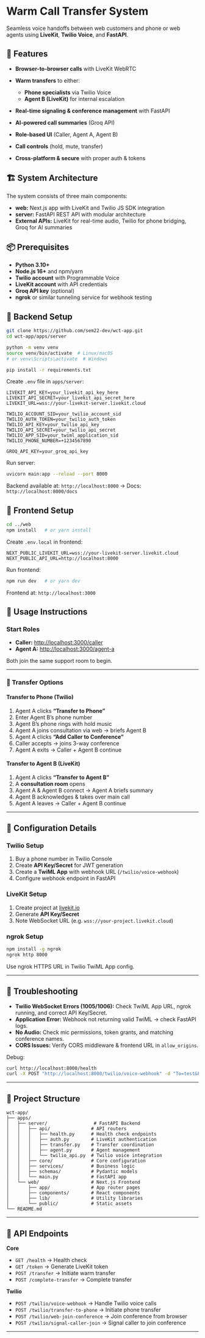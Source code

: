 # Warm Call Transfer System

Seamless voice handoffs between web customers and phone or web agents using **LiveKit**, **Twilio Voice**, and **FastAPI**.

## 🌟 Features

* **Browser-to-browser calls** with LiveKit WebRTC
* **Warm transfers** to either:

  * **Phone specialists** via Twilio Voice
  * **Agent B (LiveKit)** for internal escalation
* **Real-time signaling & conference management** with FastAPI
* **AI-powered call summaries** (Groq API)
* **Role-based UI** (Caller, Agent A, Agent B)
* **Call controls** (hold, mute, transfer)
* **Cross-platform & secure** with proper auth & tokens

## 🏗️ System Architecture

The system consists of three main components:

* **web:** Next.js app with LiveKit and Twilio JS SDK integration
* **server:** FastAPI REST API with modular architecture
* **External APIs:** LiveKit for real-time audio, Twilio for phone bridging, Groq for AI summaries

## 📦 Prerequisites

* **Python 3.10+**
* **Node.js 16+** and npm/yarn
* **Twilio account** with Programmable Voice
* **LiveKit account** with API credentials
* **Groq API key** (optional)
* **ngrok** or similar tunneling service for webhook testing

## 🚀 Backend Setup

```bash
git clone https://github.com/sem22-dev/wct-app.git
cd wct-app/apps/server

python -m venv venv
source venv/bin/activate  # Linux/macOS
# or venv\Scripts\activate  # Windows

pip install -r requirements.txt
```

Create `.env` file in `apps/server`:

```env
LIVEKIT_API_KEY=your_livekit_api_key_here
LIVEKIT_API_SECRET=your_livekit_api_secret_here
LIVEKIT_URL=wss://your-livekit-server.livekit.cloud

TWILIO_ACCOUNT_SID=your_twilio_account_sid
TWILIO_AUTH_TOKEN=your_twilio_auth_token
TWILIO_API_KEY=your_twilio_api_key
TWILIO_API_SECRET=your_twilio_api_secret
TWILIO_APP_SID=your_twiml_application_sid
TWILIO_PHONE_NUMBER=+1234567890

GROQ_API_KEY=your_groq_api_key
```

Run server:

```bash
uvicorn main:app --reload --port 8000
```

Backend available at: `http://localhost:8000` → Docs: `http://localhost:8000/docs`

## 🎨 Frontend Setup

```bash
cd ../web
npm install   # or yarn install
```

Create `.env.local` in frontend:

```env
NEXT_PUBLIC_LIVEKIT_URL=wss://your-livekit-server.livekit.cloud
NEXT_PUBLIC_API_URL=http://localhost:8000
```

Run frontend:

```bash
npm run dev   # or yarn dev
```

Frontend at: `http://localhost:3000`

## 📱 Usage Instructions

### Start Roles

* **Caller:** [http://localhost:3000/caller](http://localhost:3000/caller)
* **Agent A:** [http://localhost:3000/agent-a](http://localhost:3000/agent-a)

Both join the same support room to begin.

---

### 🔀 Transfer Options

#### Transfer to Phone (Twilio)

1. Agent A clicks **“Transfer to Phone”**
2. Enter Agent B’s phone number
3. Agent B’s phone rings with hold music
4. Agent A joins consultation via web → briefs Agent B
5. Agent A clicks **“Add Caller to Conference”**
6. Caller accepts → joins 3-way conference
7. Agent A exits → Caller + Agent B continue

#### Transfer to Agent B (LiveKit)

1. Agent A clicks **“Transfer to Agent B”**
2. A **consultation room** opens
3. Agent A & Agent B connect → Agent A briefs summary
4. Agent B acknowledges & takes over main call
5. Agent A leaves → Caller + Agent B continue

---

## 🔧 Configuration Details

### Twilio Setup

1. Buy a phone number in Twilio Console
2. Create **API Key/Secret** for JWT generation
3. Create a **TwiML App** with webhook URL (`/twilio/voice-webhook`)
4. Configure webhook endpoint in FastAPI

### LiveKit Setup

1. Create project at [livekit.io](https://livekit.io)
2. Generate **API Key/Secret**
3. Note WebSocket URL (e.g. `wss://your-project.livekit.cloud`)

### ngrok Setup

```bash
npm install -g ngrok
ngrok http 8000
```

Use ngrok HTTPS URL in Twilio TwiML App config.

---

## 🐛 Troubleshooting

* **Twilio WebSocket Errors (1005/1006):** Check TwiML App URL, ngrok running, and correct API Key/Secret.
* **Application Error:** Webhook not returning valid TwiML → check FastAPI logs.
* **No Audio:** Check mic permissions, token grants, and matching conference names.
* **CORS Issues:** Verify CORS middleware & frontend URL in `allow_origins`.

Debug:

```bash
curl http://localhost:8000/health
curl -X POST "http://localhost:8000/twilio/voice-webhook" -d "To=test&From=test"
```

---

## 📁 Project Structure

```
wct-app/
├── apps/
│   ├── server/                 # FastAPI Backend
│   │   ├── api/               # API routers
│   │   │   ├── health.py      # Health check endpoints
│   │   │   ├── auth.py        # LiveKit authentication
│   │   │   ├── transfer.py    # Transfer coordination
│   │   │   ├── agent.py       # Agent management
│   │   │   └── twilio_api.py  # Twilio voice integration
│   │   ├── core/              # Core configuration
│   │   ├── services/          # Business logic
│   │   ├── schemas/           # Pydantic models
│   │   └── main.py            # FastAPI app
│   └── web/                   # Next.js Frontend
│       ├── app/               # App router pages
│       ├── components/        # React components
│       ├── lib/               # Utility libraries
│       └── public/            # Static assets
└── README.md
```

---

## 🔄 API Endpoints

**Core**

* `GET /health` → Health check
* `GET /token` → Generate LiveKit token
* `POST /transfer` → Initiate warm transfer
* `POST /complete-transfer` → Complete transfer

**Twilio**

* `POST /twilio/voice-webhook` → Handle Twilio voice calls
* `POST /twilio/transfer-to-phone` → Initiate phone transfer
* `POST /twilio/web-join-conference` → Join conference from browser
* `POST /twilio/signal-caller-join` → Signal caller to join conference

---